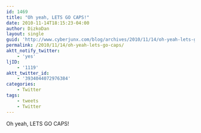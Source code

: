 ```yaml
---
id: 1469
title: "Oh yeah, LETS GO CAPS!"
date: 2010-11-14T18:15:23-04:00
author: DizkoDan
layout: single
guid: 'http://www.cyberjunx.com/blog/archives/2010/11/14/oh-yeah-lets-go-caps/'
permalink: /2010/11/14/oh-yeah-lets-go-caps/
aktt_notify_twitter:
    - 'yes'
ljID:
    - '1119'
aktt_twitter_id:
    - '3934044072976384'
categories:
    - Twitter
tags:
    - tweets
    - Twitter
---
```


Oh yeah, LETS GO CAPS!